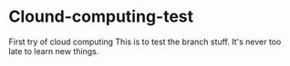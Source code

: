 # Clound-computing-test
First try of cloud computing
This is to test the branch stuff. It's never too late to learn new things.
